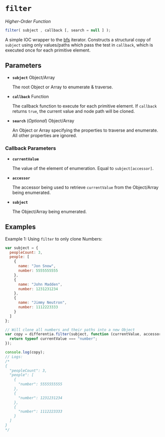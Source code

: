 # `filter`

*Higher-Order Function*
```JavaScript
filter( subject , callback [, search = null ] );
```
A simple IOC wrapper to the [bfs](http://differentia.io/?p=bfs) iterator. Constructs a structural copy of `subject` using only values/paths which pass the test in `callback`, which is executed once for each primitive element.

## Parameters
- **`subject`** Object/Array

  The root Object or Array to enumerate & traverse.

- **`callback`** Function

  The callback function to execute for each primitive element. If `callback` returns `true`, the current value and node path will be cloned.

- **`search`** (*Optional*) Object/Array

  An Object or Array specifying the properties to traverse and enumerate. All other properties are ignored.

### Callback Parameters
- **`currentValue`**

  The value of the element of enumeration. Equal to `subject[accessor]`.

- **`accessor`**

  The accessor being used to retrieve `currentValue` from the Object/Array being enumerated.

- **`subject`**

  The Object/Array being enumerated.

## Examples
Example 1: Using `filter` to only clone Numbers:

```JavaScript
var subject = {
  peopleCount: 3,
  people: [
    {
      name: "Jon Snow",
      number: 5555555555
    },
    {
      name: "John Madden",
      number: 1231231234
    },
    {
      name: "Jimmy Neutron",
      number: 1112223333
    }
  ]
};

// Will clone all numbers and their paths into a new Object
var copy = differentia.filter(subject, function (currentValue, accessor, subject) {
  return typeof currentValue === "number";
});

console.log(copy);
// Logs:
/*
{
  "peopleCount": 3,
  "people": [
    {
      "number": 5555555555
    },
    {
      "number": 1231231234
    },
    {
      "number": 1112223333
    }
  ]
}
*/
```
